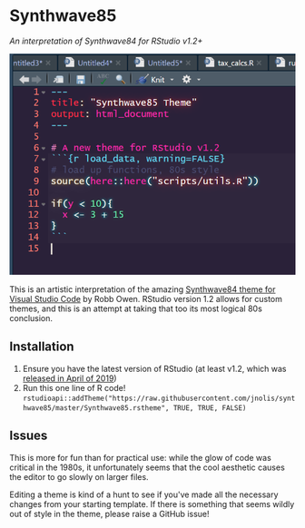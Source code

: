 # Synthwave85
_An interpretation of Synthwave84 for RStudio v1.2+_

![](example.png)

This is an artistic interpretation of the amazing [Synthwave84 theme for Visual Studio Code](https://github.com/robb0wen/synthwave-vscode) by Robb Owen. RStudio version 1.2 allows for custom themes, and this is an attempt at taking that too its most logical 80s conclusion.

## Installation

  1. Ensure you have the latest version of RStudio (at least v1.2, which was [released in April of 2019](https://blog.rstudio.com/2019/04/30/rstudio-1-2-release/))
  2. Run this one line of R code! `rstudioapi::addTheme("https://raw.githubusercontent.com/jnolis/synthwave85/master/Synthwave85.rstheme", TRUE, TRUE, FALSE)`

## Issues

This is more for fun than for practical use: while the glow of code was critical in the 1980s, it unfortunately seems that the cool aesthetic causes the editor to go slowly on larger files.

Editing a theme is kind of a hunt to see if you've made all the necessary changes from your starting template. If there is something that seems wildly out of style in the theme, please raise a GitHub issue!
